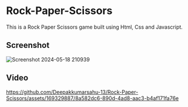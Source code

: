 # Rock-Paper-Scissors
This is a Rock Paper Scissors game built using Html, Css and Javascript.

<h2>Screenshot</h2>

![Screenshot 2024-05-18 210939](https://github.com/Deepakkumarsahu-13/Rock-Paper-Scissors/assets/169329887/6b7c0359-c12c-4acb-97fb-ac4cd70ddf37)

<h2>Video</h2>




https://github.com/Deepakkumarsahu-13/Rock-Paper-Scissors/assets/169329887/8a582dc6-890d-4ad8-aac3-b4af171fa76e

